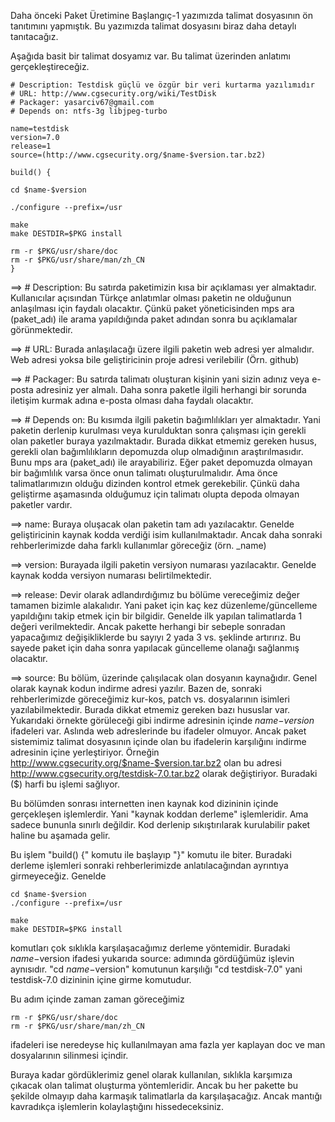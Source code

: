 Daha önceki Paket Üretimine Başlangıç-1 yazımızda talimat dosyasının ön tanıtımını yapmıştık. Bu yazımızda talimat dosyasını biraz daha detaylı tanıtacağız.

Aşağıda basit bir talimat dosyamız var. Bu talimat üzerinden anlatımı gerçekleştireceğiz.

	# Description: Testdisk güçlü ve özgür bir veri kurtarma yazılımıdır
	# URL: http://www.cgsecurity.org/wiki/TestDisk
	# Packager: yasarciv67@gmail.com
	# Depends on: ntfs-3g libjpeg-turbo

	name=testdisk
	version=7.0
	release=1
	source=(http://www.cgsecurity.org/$name-$version.tar.bz2)

	build() {

	cd $name-$version

	./configure --prefix=/usr

	make 
	make DESTDIR=$PKG install

	rm -r $PKG/usr/share/doc
	rm -r $PKG/usr/share/man/zh_CN
	}


==> # Description: Bu satırda paketimizin kısa bir açıklaması yer almaktadır. Kullanıcılar açısından Türkçe anlatımlar olması paketin ne olduğunun anlaşılması için faydalı olacaktır. Çünkü paket yöneticisinden mps ara (paket_adı) ile arama yapıldığında paket adından sonra bu açıklamalar görünmektedir.

==> # URL: Burada anlaşılacağı üzere ilgili paketin web adresi yer almalıdır. Web adresi yoksa bile geliştiricinin proje adresi verilebilir (Örn. github)

==> # Packager: Bu satırda talimatı oluşturan kişinin yani sizin adınız veya e-posta adresiniz yer almalı. Daha sonra paketle ilgili herhangi bir sorunda iletişim kurmak adına e-posta olması daha faydalı olacaktır.

==> # Depends on: Bu kısımda ilgili paketin bağımlılıkları yer almaktadır. Yani paketin derlenip kurulması veya kurulduktan sonra çalışması için gerekli olan paketler buraya yazılmaktadır. Burada dikkat etmemiz gereken husus, gerekli olan bağımlılıkların depomuzda olup olmadığının araştırılmasıdır. Bunu mps ara (paket_adı) ile arayabiliriz. Eğer paket depomuzda olmayan bir bağımlılık varsa önce onun talimatı oluşturulmalıdır. Ama önce talimatlarımızın olduğu dizinden kontrol etmek gerekebilir. Çünkü daha geliştirme aşamasında olduğumuz için talimatı olupta depoda olmayan paketler vardır.

==> name: Buraya oluşacak olan paketin tam adı yazılacaktır. Genelde geliştiricinin kaynak kodda verdiği isim kullanılmaktadır. Ancak daha sonraki rehberlerimizde daha farklı kullanımlar göreceğiz (örn. _name)

==> version: Burayada ilgili paketin versiyon numarası yazılacaktır. Genelde kaynak kodda versiyon numarası belirtilmektedir.

==> release: Devir olarak adlandırdığımız bu bölüme vereceğimiz değer tamamen bizimle alakalıdır. Yani paket için kaç kez düzenleme/güncelleme yapıldığını takip etmek için bir bilgidir. Genelde ilk yapılan talimatlarda 1 değeri verilmektedir.  Ancak pakette herhangi bir sebeple sonradan yapacağımız değişikliklerde bu sayıyı 2 yada 3 vs. şeklinde artırırız. Bu sayede paket için daha sonra yapılacak güncelleme olanağı sağlanmış olacaktır.

==> source: Bu bölüm, üzerinde çalışılacak olan dosyanın kaynağıdır. Genel olarak kaynak kodun indirme adresi yazılır. Bazen de, sonraki rehberlerimizde göreceğimiz kur-kos, patch vs. dosyalarının isimleri yazılabilmektedir. Burada dikkat etmemiz gereken bazı hususlar var. Yukarıdaki örnekte görüleceği gibi indirme adresinin içinde *$name-$version* ifadeleri var. Aslında web adreslerinde bu ifadeler olmuyor. Ancak paket sistemimiz talimat dosyasının içinde olan bu ifadelerin karşılığını indirme adresinin içine yerleştiriyor. Örneğin http://www.cgsecurity.org/$name-$version.tar.bz2 olan bu adresi http://www.cgsecurity.org/testdisk-7.0.tar.bz2 olarak değiştiriyor. Buradaki ($) harfi bu işlemi sağlıyor.

Bu bölümden sonrası internetten inen kaynak kod dizininin içinde gerçekleşen işlemlerdir. Yani "kaynak koddan derleme" işlemleridir. Ama sadece bununla sınırlı değildir. Kod derlenip sıkıştırılarak kurulabilir paket haline bu aşamada gelir.

Bu işlem "build() {" komutu ile başlayıp "}" komutu ile biter. Buradaki derleme işlemleri sonraki rehberlerimizde anlatılacağından ayrıntıya girmeyeceğiz. Genelde
	
	cd $name-$version
	./configure --prefix=/usr

	make 
	make DESTDIR=$PKG install
	
komutları çok sıklıkla karşılaşacağımız derleme yöntemidir. Buradaki $name-$version ifadesi yukarıda source: adımında gördüğümüz işlevin aynısıdır. "cd $name-$version" komutunun karşılığı "cd testdisk-7.0" yani testdisk-7.0 dizininin içine girme komutudur.

Bu adım içinde zaman zaman göreceğimiz 

	rm -r $PKG/usr/share/doc
	rm -r $PKG/usr/share/man/zh_CN
	
ifadeleri ise neredeyse hiç kullanılmayan ama fazla yer kaplayan doc ve man dosyalarının silinmesi içindir.

Buraya kadar gördüklerimiz genel olarak kullanılan, sıklıkla karşımıza çıkacak olan talimat oluşturma yöntemleridir. Ancak bu her pakette bu şekilde olmayıp daha karmaşık talimatlarla da karşılaşacağız. Ancak mantığı kavradıkça işlemlerin kolaylaştığını hissedeceksiniz.
